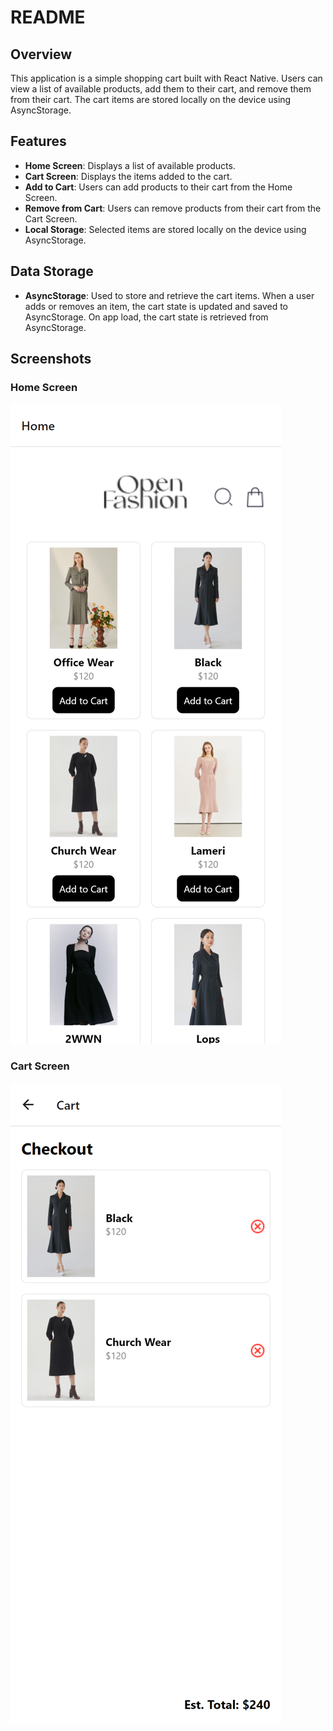 # README

## Overview

This application is a simple shopping cart built with React Native. Users can view a list of available products, add them to their cart, and remove them from their cart. The cart items are stored locally on the device using AsyncStorage.

## Features

- **Home Screen**: Displays a list of available products.
- **Cart Screen**: Displays the items added to the cart.
- **Add to Cart**: Users can add products to their cart from the Home Screen.
- **Remove from Cart**: Users can remove products from their cart from the Cart Screen.
- **Local Storage**: Selected items are stored locally on the device using AsyncStorage.

## Data Storage

- **AsyncStorage**: Used to store and retrieve the cart items. When a user adds or removes an item, the cart state is updated and saved to AsyncStorage. On app load, the cart state is retrieved from AsyncStorage.

## Screenshots

### Home Screen

![Home Screen](./screenshots/screenshot1.png)

### Cart Screen

![Cart Screen](./screenshots/screenshot2.png)

